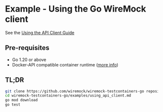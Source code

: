 # Example - Using the Go WireMock client

See the [Using the API Client Guide](../../docs/using-api-client.md)

## Pre-requisites

- Go 1.20 or above
- Docker-API compatible container runtime ([more info](https://golang.testcontainers.org/system_requirements/docker/))

## TL;DR

```bash
git clone https://github.com/wiremock/wiremock-testcontainers-go repository
cd wiremock-testcontainers-go/examples/using_api_client.md
go mod download
go test
```
